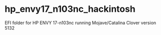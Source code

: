 # hp_envy17_n103nc_hackintosh
EFI folder for HP ENVY 17-n103nc running Mojave/Catalina
Clover version 5132
